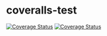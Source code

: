coveralls-test
==============

[![Coverage Status](https://travis-ci.org/sogen/coveralls-test.svg?branch=master)](https://travis-ci.org/sogen/coveralls-test)
[![Coverage Status](https://coveralls.io/repos/github/sogen/coveralls-test/badge.svg?branch=master)](https://coveralls.io/github/sogen/coveralls-test?branch=master)
